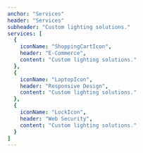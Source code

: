 ```yaml
---
anchor: "Services"
header: "Services"
subheader: "Custom lighting solutions."
services: [
  {
    iconName: "ShoppingCartIcon",
    header: "E-Commerce",
    content: "Custom lighting solutions."
  },
  {
    iconName: "LaptopIcon",
    header: "Responsive Design",
    content: "Custom lighting solutions."
  },
  {
    iconName: "LockIcon",
    header: "Web Security",
    content: "Custom lighting solutions."
  }
]
---
```

